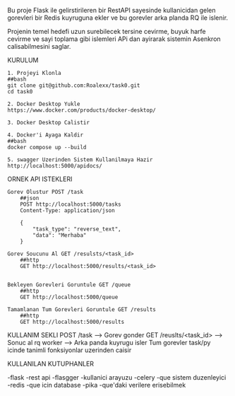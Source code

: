 Bu proje Flask ile  gelirstirileren bir RestAPI sayesinde kullanicidan gelen gorevleri bir Redis kuyruguna ekler ve bu gorevler arka planda RQ ile islenir.

Projenin temel hedefi uzun surebilecek tersine cevirme, buyuk harfe cevirme ve sayi toplama gibi islemleri APi dan ayirarak sistemin Asenkron calisabilmesini saglar.

KURULUM

    1. Projeyi Klonla
    ##bash
    git clone git@github.com:Roalexx/task0.git
    cd task0

    2. Docker Desktop Yukle
    https://www.docker.com/products/docker-desktop/

    3. Docker Desktop Calistir

    4. Docker'i Ayaga Kaldir
    ##bash
    docker compose up --build

    5. swagger Uzerinden Sistem Kullanilmaya Hazir
    http://localhost:5000/apidocs/

ORNEK API ISTEKLERI

    Gorev Olustur POST /task
        ##json 
        POST http://localhost:5000/tasks
        Content-Type: application/json

        {
            "task_type": "reverse_text",
            "data": "Merhaba"
        }

    Gorev Soucunu Al GET /resulsts/<task_id>
        ##http
        GET http://localhost:5000/results/<task_id>


    Bekleyen Gorevleri Goruntule GET /queue
        ##http
        GET http://localhost:5000/queue

    Tamamlanan Tum Gorevleri Goruntule GET /results
        ##http
        GET http://localhost:5000/results

KULLANIM SEKLI
    POST /task --> Gorev gonder
    GET /reuslts/<task_id> --> Sonuc al
    rq worker  --> Arka panda kuyrugu isler
    Tum gorevler task/py icinde tanimli fonksiyonlar uzerinden caisir

KULLANILAN KUTUPHANLER

-flask       -rest api 
-flasgger    -kullanici arayuzu
-celery      -que sistem duzenleyici
-redis       -que icin database 
-pika        -que'daki verilere erisebilmek 
